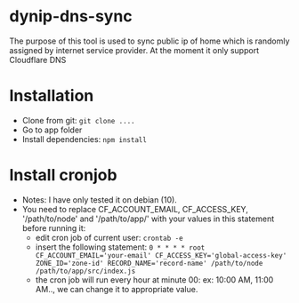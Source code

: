 # dynip-dns-sync
The purpose of this tool is used to sync public ip of home which is randomly assigned by internet service provider. At the moment it only support Cloudflare DNS

# Installation
- Clone from git: `git clone ....`
- Go to app folder
- Install dependencies: `npm install`

# Install cronjob
- Notes: I have only tested it on debian (10).
- You need to replace CF_ACCOUNT_EMAIL, CF_ACCESS_KEY, '/path/to/node' and '/path/to/app/' with your values in this statement before running it: 
  - edit cron job of current user: `crontab -e`
  - insert the following statement: `0 * * * * root CF_ACCOUNT_EMAIL='your-email' CF_ACCESS_KEY='global-access-key' ZONE_ID='zone-id' RECORD_NAME='record-name' /path/to/node /path/to/app/src/index.js`
  - the cron job will run every hour at minute 00: ex: 10:00 AM, 11:00 AM.., we can change it to appropriate value.
